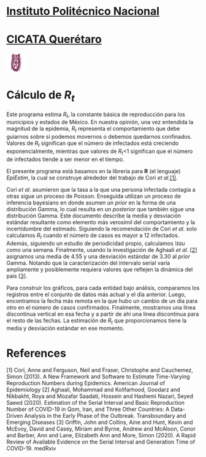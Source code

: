 
# [Instituto Politécnico Nacional](https://www.ipn.mx/)
# [CICATA Querétaro](https://www.cicataqro.ipn.mx/cq/qro/Paginas/index.html) 
![logo](https://github.com/CICATA/covid19/blob/master/ipn.png)
# Cálculo de *R<sub>t</sub>* 


Este programa estima *R<sub>t</sub>*, la constante básica de reproducción para los municipios y estados de México. En nuestra opinión, una vez entendida la magnitud de la epidemia, *R<sub>t</sub>* representa el comportamiento que debe guiarnos sobre si podemos movernos o debemos quedarnos confinados. Valores de *R<sub>t</sub>* significan que el número de infectados está creciendo exponencialmente, mientras que valores de *R<sub>t</sub>*<1 significan que el número de infectados tiende a ser menor en el tiempo. 

El presente programa está basamos en la librería para **R** (el lenguaje) *EpiEstim*, la cual se construye alrededor del trabajo de Cori *et al.*[[1]](#1). 

Cori *et al.* asumieron que la tasa a la que una persona infectada contagia a otras sigue un proceso de Poisson. Enseguida utilizan un proceso de inferencia bayesiano en donde asumen un *prior* en la forma de una distribución Gamma, lo cual resulta en un *posterior* que también sigue una distribución Gamma. Este documento describe la media y desviación estándar resultante como elemento más verosímil del comportamiento y la incertidumbre del estimado.  Siguiendo la recomendación de Cori *et al.* solo calculamos *R<sub>t</sub>* cuando el número de casos es mayor a 12 infectados. Además, siguiendo un estudio de periodicidad propio, calculamos *\tau* como una semana. Finalmente, usando la investigación de Aghaali *et al.* [[2]](#2) asignamos una media de 4.55 y una desviación estándar de 3.30 al *prior* Gamma. Notando que la caracterización del intervalo serial varía ampliamente y posiblemente requiera valores que reflejen la dinámica del país [[3]](#3). 

Para construir los gráficos, para cada entidad bajo análisis, comparamos los registros entre el conjunto de datos más actual y el día anterior. Luego, encontramos la fecha más remota en la que hubo un cambio de un día para otro en el número de casos confirmados. Finalmente, mostramos una línea discontinua vertical en esa fecha y a partir de ahí una línea discontinua para el resto de las fechas. La estimación de *R<sub>t</sub>* que proporcionamos tiene la media y desviación estándar en ese momento.



# References
<a id="1">[1]</a> 
Cori, Anne and Ferguson, Neil  and Fraser, Christophe and Cauchemez, Simon (2013). 
A New Framework and Software to Estimate Time-Varying Reproduction Numbers during Epidemics. 
American Journal of Epidemiology
<a id="2">[2]</a> 
Aghaali, Mohammad and Kolifarhood, Goodarz and Nikbakht, Roya and Mozafar Saadati, Hossein and Hashemi Nazari, Seyed Saeed (2020). 
Estimation of the Serial Interval and Basic Reproduction Number of COVID-19 in Qom, Iran, and Three Other Countries: A Data-Driven Analysis in the Early Phase of the Outbreak. 
Transboundary and Emerging Diseases
<a id="3">[3]</a> 
Griffin, John  and Collins, Aine  and Hunt, Kevin and McEvoy, David and Casey, Miriam and Byrne,
  Andrew  and McAloon, Conor  and Barber, Ann and Lane, Elizabeth Ann and More, Simon (2020). 
A Rapid Review of Available Evidence on the Serial Interval and Generation Time of COVID-19. 
medRxiv
